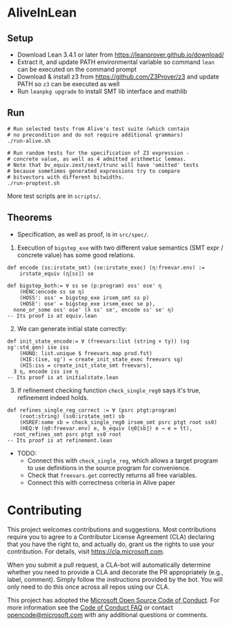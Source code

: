 # AliveInLean

## Setup

- Download Lean 3.4.1 or later from https://leanprover.github.io/download/
- Extract it, and update PATH environmental variable so command `lean` can be executed on the command prompt
- Download & install z3 from https://github.com/Z3Prover/z3 and update PATH so `z3` can be executed as well
- Run `leanpkg upgrade` to install SMT lib interface and mathlib


## Run

```
# Run selected tests from Alive's test suite (which contain
# no precondition and do not require additional grammars)
./run-alive.sh
```

```
# Run random tests for the specification of Z3 expression -
# concrete value, as well as 4 admitted arithmetic lemmas.
# Note that bv_equiv.zext/sext/trunc will have 'omitted' tests
# because sometimes generated expressions try to compare
# bitvectors with different bitwidths.
./run-proptest.sh
```

More test scripts are in `scripts/`.


## Theorems

- Specification, as well as proof, is in `src/spec/`.

1. Execution of `bigstep_exe` with two different value semantics (SMT expr / concrete value)
has some good relations.

```
def encode (ss:irstate_smt) (se:irstate_exec) (η:freevar.env) :=
    irstate_equiv (η⟦ss⟧) se

def bigstep_both:= ∀ ss se (p:program) oss' ose' η
    (HENC:encode ss se η)
    (HOSS': oss' = bigstep_exe irsem_smt ss p)
    (HOSE': ose' = bigstep_exe irsem_exec se p),
  none_or_some oss' ose' (λ ss' se', encode ss' se' η)
-- Its proof is at equiv.lean
```

2. We can generate initial state correctly:

```
def init_state_encode:= ∀ (freevars:list (string × ty)) (sg sg':std_gen) ise iss
    (HUNQ: list.unique $ freevars.map prod.fst)
    (HIE:(ise, sg') = create_init_state_exec freevars sg)
    (HIS:iss = create_init_state_smt freevars),
  ∃ η, encode iss ise η
-- Its proof is at initialstate.lean
```

3. If refinement checking function `check_single_reg0` says it's true, refinement
indeed holds.

```
def refines_single_reg_correct := ∀ (psrc ptgt:program)
    (root:string) (ss0:irstate_smt) sb
    (HSREF:some sb = check_single_reg0 irsem_smt psrc ptgt root ss0)
    (HEQ:∀ (η0:freevar.env) e, b_equiv (η0⟦sb⟧) e → e = tt),
  root_refines_smt psrc ptgt ss0 root
-- Its proof is at refinement.lean
```

- TODO:
    - Connect this with `check_single_reg`, which allows a target program to
      use definitions in the source program for convenience.
    - Check that `freevars.get` correctly returns all free variables.
    - Connect this with correctness criteria in Alive paper

# Contributing

This project welcomes contributions and suggestions.  Most contributions require you to agree to a
Contributor License Agreement (CLA) declaring that you have the right to, and actually do, grant us
the rights to use your contribution. For details, visit https://cla.microsoft.com.

When you submit a pull request, a CLA-bot will automatically determine whether you need to provide
a CLA and decorate the PR appropriately (e.g., label, comment). Simply follow the instructions
provided by the bot. You will only need to do this once across all repos using our CLA.

This project has adopted the [Microsoft Open Source Code of Conduct](https://opensource.microsoft.com/codeofconduct/).
For more information see the [Code of Conduct FAQ](https://opensource.microsoft.com/codeofconduct/faq/) or
contact [opencode@microsoft.com](mailto:opencode@microsoft.com) with any additional questions or comments.
